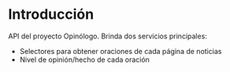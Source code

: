 # Introducción

API del proyecto Opinólogo. Brinda dos servicios principales:
- Selectores para obtener oraciones de cada página de noticias
- Nivel de opinión/hecho de cada oración